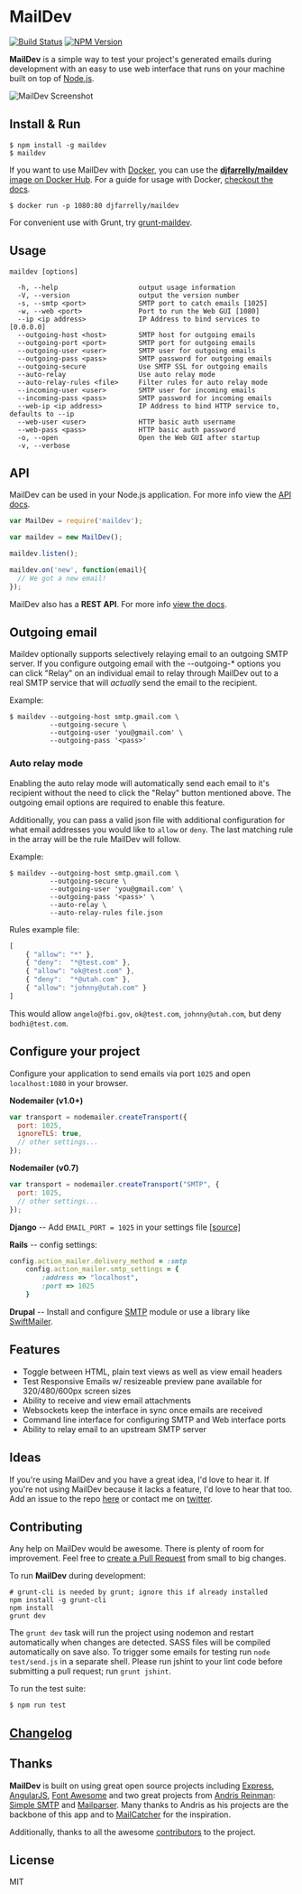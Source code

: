 # MailDev

[![Build Status](https://api.travis-ci.org/djfarrelly/MailDev.svg)](https://travis-ci.org/djfarrelly/MailDev)
[![NPM Version](https://img.shields.io/npm/v/maildev.svg)](https://www.npmjs.com/package/maildev)

**MailDev** is a simple way to test your project's generated emails during development with an easy to use web interface that runs on your machine built on top of [Node.js](http://www.nodejs.org).

![MailDev Screenshot](https://dl.dropboxusercontent.com/u/50627698/maildev/screenshot-2015-03-29.png)

## Install & Run

    $ npm install -g maildev
    $ maildev

If you want to use MailDev with [Docker](https://www.docker.com/), you can use the 
[**djfarrelly/maildev** image on Docker Hub](https://registry.hub.docker.com/u/djfarrelly/maildev/).
For a guide for usage with Docker, 
[checkout the docs](https://github.com/djfarrelly/MailDev/blob/master/docs/docker.md).

    $ docker run -p 1080:80 djfarrelly/maildev

For convenient use with Grunt, try [grunt-maildev](https://github.com/xavierpriour/grunt-maildev).

## Usage

    maildev [options]

      -h, --help                    output usage information
      -V, --version                 output the version number
      -s, --smtp <port>             SMTP port to catch emails [1025]
      -w, --web <port>              Port to run the Web GUI [1080]
      --ip <ip address>             IP Address to bind services to [0.0.0.0]
      --outgoing-host <host>        SMTP host for outgoing emails
      --outgoing-port <port>        SMTP port for outgoing emails
      --outgoing-user <user>        SMTP user for outgoing emails
      --outgoing-pass <pass>        SMTP password for outgoing emails
      --outgoing-secure             Use SMTP SSL for outgoing emails
      --auto-relay                  Use auto relay mode
      --auto-relay-rules <file>     Filter rules for auto relay mode
      --incoming-user <user>        SMTP user for incoming emails
      --incoming-pass <pass>        SMTP password for incoming emails
      --web-ip <ip address>         IP Address to bind HTTP service to, defaults to --ip
      --web-user <user>             HTTP basic auth username
      --web-pass <pass>             HTTP basic auth password
      -o, --open                    Open the Web GUI after startup
      -v, --verbose

## API

MailDev can be used in your Node.js application. For more info view the
[API docs](https://github.com/djfarrelly/MailDev/blob/master/docs/api.md).

```javascript
var MailDev = require('maildev');

var maildev = new MailDev();

maildev.listen();

maildev.on('new', function(email){
  // We got a new email!
});
```

MailDev also has a **REST API**. For more info
[view the docs](https://github.com/djfarrelly/MailDev/blob/master/docs/rest.md).

## Outgoing email

Maildev optionally supports selectively relaying email to an outgoing SMTP server.  If you configure outgoing
email with the --outgoing-* options you can click "Relay" on an individual email to relay through MailDev out
to a real SMTP service that will *actually* send the email to the recipient.

  Example:

    $ maildev --outgoing-host smtp.gmail.com \
              --outgoing-secure \
              --outgoing-user 'you@gmail.com' \
              --outgoing-pass '<pass>'

### Auto relay mode

Enabling the auto relay mode will automatically send each email to it's recipient
without the need to click the "Relay" button mentioned above.
The outgoing email options are required to enable this feature.

Additionally, you can pass a valid json file with additional configuration for
what email addresses you would like to `allow` or `deny`. The last matching
rule in the array will be the rule MailDev will follow.

  Example:

    $ maildev --outgoing-host smtp.gmail.com \
              --outgoing-secure \
              --outgoing-user 'you@gmail.com' \
              --outgoing-pass '<pass>' \
              --auto-relay \
              --auto-relay-rules file.json

  Rules example file:
```javascript
[
	{ "allow": "*" },
	{ "deny":  "*@test.com" },
	{ "allow": "ok@test.com" },
	{ "deny":  "*@utah.com" },
	{ "allow": "johnny@utah.com" }
]
```
  This would allow `angelo@fbi.gov`, `ok@test.com`, `johnny@utah.com`, but deny
  `bodhi@test.com`.

## Configure your project

Configure your application to send emails via port `1025` and open `localhost:1080` in your browser.

**Nodemailer (v1.0+)**

```javascript
var transport = nodemailer.createTransport({
  port: 1025,
  ignoreTLS: true,
  // other settings...
});
```

**Nodemailer (v0.7)**

```javascript
var transport = nodemailer.createTransport("SMTP", {
  port: 1025,
  // other settings...
});
```

**Django** -- Add `EMAIL_PORT = 1025` in your settings file [[source]](https://docs.djangoproject.com/en/dev/ref/settings/#std:setting-EMAIL_PORT)

**Rails** -- config settings:

```ruby
config.action_mailer.delivery_method = :smtp
    config.action_mailer.smtp_settings = {
        :address => "localhost",
        :port => 1025
    }
```

**Drupal** -- Install and configure [SMTP](https://www.drupal.org/project/smtp) module or use a library like [SwiftMailer](http://swiftmailer.org/).

## Features

* Toggle between HTML, plain text views as well as view email headers
* Test Responsive Emails w/ resizeable preview pane available for 320/480/600px screen sizes
* Ability to receive and view email attachments
* Websockets keep the interface in sync once emails are received
* Command line interface for configuring SMTP and Web interface ports
* Ability to relay email to an upstream SMTP server

## Ideas

If you're using MailDev and you have a great idea, I'd love to hear it. If you're not using MailDev because it lacks a feature, I'd love to hear that too. Add an issue to the repo [here](https://github.com/djfarrelly/MailDev/issues/new) or contact me on [twitter](http://www.twitter.com/djfarrelly).

## Contributing

Any help on MailDev would be awesome. There is plenty of room for improvement. Feel free to [create a Pull Request](https://github.com/djfarrelly/MailDev/issues/new) from small to big changes.

To run **MailDev** during development:


    # grunt-cli is needed by grunt; ignore this if already installed
    npm install -g grunt-cli
    npm install
    grunt dev


The `grunt dev` task will run the project using nodemon and restart automatically when changes are detected. SASS files will be compiled automatically on save also. To trigger some emails for testing run `node test/send.js` in a separate shell. Please run jshint to your lint code before submitting a pull request; run `grunt jshint`.

To run the test suite:

    $ npm run test

## [Changelog](https://github.com/djfarrelly/MailDev/releases)

## Thanks

**MailDev** is built on using great open source projects including [Express](http://expressjs.com), [AngularJS](http://angularjs.org/), [Font Awesome](http://fontawesome.io/) and two great projects from [Andris Reinman](https://github.com/andris9): [Simple SMTP](https://github.com/andris9/simplesmtp) and [Mailparser](https://github.com/andris9/mailparser). Many thanks to Andris as his projects are the backbone of this app and to [MailCatcher](http://mailcatcher.me/) for the inspiration.

Additionally, thanks to all the awesome [contributors](https://github.com/djfarrelly/MailDev/graphs/contributors)
to the project.

## License

MIT
